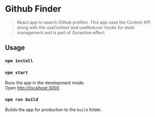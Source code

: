 # Github Finder

> React app to search Github profiles. This app uses the Context API along with the useContext and useReducer hooks for state management and is part of Qurantine effect

## Usage

### `npm install`

### `npm start`

Runs the app in the development mode.<br>
Open [http://localhost:3000](http://localhost:3000)

### `npm run build`

Builds the app for production to the `build` folder.<br>

